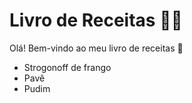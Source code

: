 # Livro de Receitas :man_cook:

Olá! Bem-vindo ao meu livro de receitas :wave:

* Strogonoff de frango
* Pavê
* Pudim
